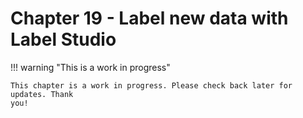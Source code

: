 # Chapter 19 - Label new data with Label Studio

!!! warning "This is a work in progress"

    This chapter is a work in progress. Please check back later for updates. Thank
    you!
